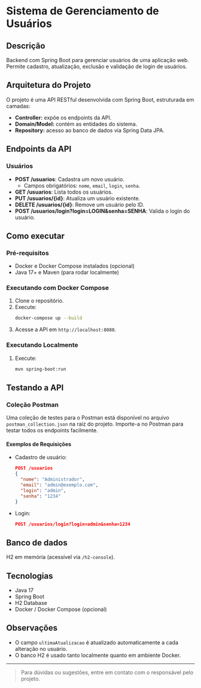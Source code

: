 # Sistema de Gerenciamento de Usuários

## Descrição
Backend com Spring Boot para gerenciar usuários de uma aplicação web. Permite cadastro, atualização, exclusão e validação de login de usuários.

## Arquitetura do Projeto

O projeto é uma API RESTful desenvolvida com Spring Boot, estruturada em camadas:
- **Controller:** expõe os endpoints da API.
- **Domain/Model:** contém as entidades do sistema.
- **Repository:** acesso ao banco de dados via Spring Data JPA.

## Endpoints da API

### Usuários
- **POST /usuarios**: Cadastra um novo usuário.
  - Campos obrigatórios: `nome`, `email`, `login`, `senha`.
- **GET /usuarios**: Lista todos os usuários.
- **PUT /usuarios/{id}**: Atualiza um usuário existente.
- **DELETE /usuarios/{id}**: Remove um usuário pelo ID.
- **POST /usuarios/login?login=LOGIN&senha=SENHA**: Valida o login do usuário.

## Como executar
### Pré-requisitos
- Docker e Docker Compose instalados (opcional)
- Java 17+ e Maven (para rodar localmente)

### Executando com Docker Compose
1. Clone o repositório.
2. Execute:
   ```sh
   docker-compose up --build
   ```
3. Acesse a API em `http://localhost:8080`.

### Executando Localmente
1. Execute:
   ```sh
   mvn spring-boot:run
   ```

## Testando a API

### Coleção Postman
Uma coleção de testes para o Postman está disponível no arquivo `postman_collection.json` na raiz do projeto. Importe-a no Postman para testar todos os endpoints facilmente.

#### Exemplos de Requisições
- Cadastro de usuário:
  ```json
  POST /usuarios
  {
    "nome": "Administrador",
    "email": "admin@exemplo.com",
    "login": "admin",
    "senha": "1234"
  }
  ```
- Login:
  ```json
  POST /usuarios/login?login=admin&senha=1234
  ```

## Banco de dados
H2 em memória (acessível via `/h2-console`).

## Tecnologias
- Java 17
- Spring Boot
- H2 Database
- Docker / Docker Compose (opcional)

## Observações
- O campo `ultimaAtualizacao` é atualizado automaticamente a cada alteração no usuário.
- O banco H2 é usado tanto localmente quanto em ambiente Docker.

---

> Para dúvidas ou sugestões, entre em contato com o responsável pelo projeto.
